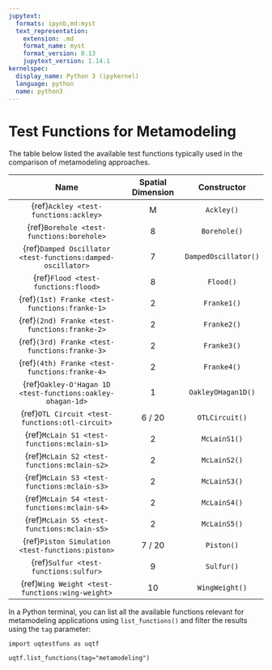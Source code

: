 ```yaml
---
jupytext:
  formats: ipynb,md:myst
  text_representation:
    extension: .md
    format_name: myst
    format_version: 0.13
    jupytext_version: 1.14.1
kernelspec:
  display_name: Python 3 (ipykernel)
  language: python
  name: python3
---
```


# Test Functions for Metamodeling

The table below listed the available test functions typically used
in the comparison of metamodeling approaches.

|                            Name                             | Spatial Dimension |     Constructor      |
|:-----------------------------------------------------------:|:-----------------:|:--------------------:|
|            {ref}`Ackley <test-functions:ackley>`            |         M         |      `Ackley()`      |
|          {ref}`Borehole <test-functions:borehole>`          |         8         |     `Borehole()`     |
| {ref}`Damped Oscillator <test-functions:damped-oscillator>` |         7         | `DampedOscillator()` |
|             {ref}`Flood <test-functions:flood>`             |         8         |      `Flood()`       |
|        {ref}`(1st) Franke <test-functions:franke-1>`        |         2         |     `Franke1()`      |
|        {ref}`(2nd) Franke <test-functions:franke-2>`        |         2         |     `Franke2()`      |
|        {ref}`(3rd) Franke <test-functions:franke-3>`        |         2         |     `Franke3()`      |
|        {ref}`(4th) Franke <test-functions:franke-4>`        |         2         |     `Franke4()`      |
| {ref}`Oakley-O'Hagan 1D <test-functions:oakley-ohagan-1d>`  |         1         |  `OakleyOHagan1D()`  |
|       {ref}`OTL Circuit <test-functions:otl-circuit>`       |      6 / 20       |    `OTLCircuit()`    |
|         {ref}`McLain S1 <test-functions:mclain-s1>`         |         2         |     `McLainS1()`     |
|         {ref}`McLain S2 <test-functions:mclain-s2>`         |         2         |     `McLainS2()`     |
|         {ref}`McLain S3 <test-functions:mclain-s3>`         |         2         |     `McLainS3()`     |
|         {ref}`McLain S4 <test-functions:mclain-s4>`         |         2         |     `McLainS4()`     |
|         {ref}`McLain S5 <test-functions:mclain-s5>`         |         2         |     `McLainS5()`     |
|      {ref}`Piston Simulation <test-functions:piston>`       |      7 / 20       |      `Piston()`      |
|            {ref}`Sulfur <test-functions:sulfur>`            |         9         |      `Sulfur()`      |
|       {ref}`Wing Weight <test-functions:wing-weight>`       |        10         |    `WingWeight()`    |

In a Python terminal, you can list all the available functions relevant
for metamodeling applications using ``list_functions()`` and filter the results
using the ``tag`` parameter:

```{code-cell} ipython3
import uqtestfuns as uqtf

uqtf.list_functions(tag="metamodeling")
```
